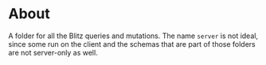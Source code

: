 # About

A folder for all the Blitz queries and mutations.
The name `server` is not ideal, since some run on the client and the schemas that are part of those folders are not server-only as well.
